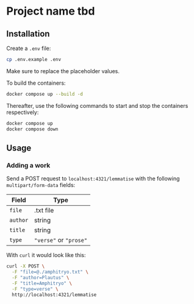 # Project name tbd

## Installation

Create a `.env` file:

```sh
cp .env.example .env
```

Make sure to replace the placeholder values.

To build the containers:

```sh
docker compose up --build -d
```

Thereafter, use the following commands to start and stop the containers respectively:

```sh
docker compose up
docker compose down
```

## Usage

### Adding a work
Send a POST request to `localhost:4321/lemmatise` with the following `multipart/form-data` fields:

| Field    | Type                   |
| -------- | ---------------------- |
| `file`   | .txt file              |
| `author` | string                 |
| `title`  | string                 |
| `type`   | `"verse"` or `"prose"` |

With `curl` it would look like this:

```sh
curl -X POST \
  -F "file=@./amphitryo.txt" \
  -F "author=Plautus" \
  -F "title=Amphitryo" \
  -F "type=verse" \
  http://localhost:4321/lemmatise
```
